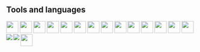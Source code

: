 ## Tools and languages

<img height="32" width="32" src="https://cdn.jsdelivr.net/npm/simple-icons@v3/icons/next-dot-js.svg" />
<img height="32" width="32" src="https://cdn.jsdelivr.net/npm/simple-icons@v3/icons/javascript.svg" />
<img height="32" width="32" src="https://cdn.jsdelivr.net/npm/simple-icons@v3/icons/typescript.svg" />
<img height="32" width="32" src="https://cdn.jsdelivr.net/npm/simple-icons@v3/icons/react.svg" />
<img height="32" width="32" src="https://cdn.jsdelivr.net/npm/simple-icons@v3/icons/gatsby.svg" />
<img height="32" width="32" src="https://cdn.jsdelivr.net/npm/simple-icons@v3/icons/git.svg" />
<img height="32" width="32" src="https://cdn.jsdelivr.net/npm/simple-icons@v3/icons/github.svg" />
<img height="32" width="32" src="https://cdn.jsdelivr.net/npm/simple-icons@v3/icons/vercel.svg" />
<img height="32" width="32" src="https://cdn.jsdelivr.net/npm/simple-icons@v3/icons/netlify.svg" />
<img height="32" width="32" src="https://cdn.jsdelivr.net/npm/simple-icons@v3/icons/heroku.svg" />
<img height="32" width="32" src="https://cdn.jsdelivr.net/npm/simple-icons@v3/icons/visualstudiocode.svg" />
<img height="32" width="32" src="https://cdn.jsdelivr.net/npm/simple-icons@v3/icons/sass.svg" />
<img height="32" width="32" src="https://cdn.jsdelivr.net/npm/simple-icons@v3/icons/graphql.svg" />
<img height="32" width="32" src="https://cdn.jsdelivr.net/npm/simple-icons@v3/icons/apollographql.svg" />
<img height="32" width="32" src="https://cdn.jsdelivr.net/npm/simple-icons@v3/icons/node-dot-js.svg" />




<img align="left" src="https://github-readme-stats.vercel.app/api/top-langs/?username=MilanBarande&exclude_repo=wasis&theme=gruvbox" />
<img align="left" src="https://github-readme-stats.vercel.app/api?username=MilanBarande&hide=stars,issues,contribs&count_private=true&show_icons=true&theme=gruvbox" />

